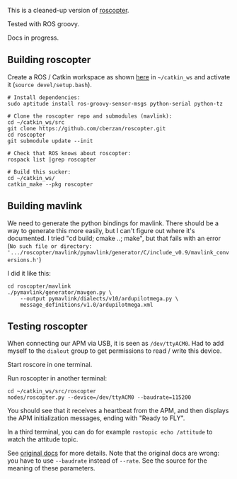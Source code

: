 This is a cleaned-up version of [roscopter][1].

Tested with ROS groovy.

Docs in progress.


## Building roscopter

Create a ROS / Catkin workspace as shown [here][2] in `~/catkin_ws` and
activate it (`source devel/setup.bash`).

```
# Install dependencies:
sudo aptitude install ros-groovy-sensor-msgs python-serial python-tz

# Clone the roscopter repo and submodules (mavlink):
cd ~/catkin_ws/src
git clone https://github.com/cberzan/roscopter.git
cd roscopter
git submodule update --init

# Check that ROS knows about roscopter:
rospack list |grep roscopter

# Build this sucker:
cd ~/catkin_ws/
catkin_make --pkg roscopter
```


## Building mavlink

We need to generate the python bindings for mavlink. There should be a way to
generate this more easily, but I can't figure out where it's documented. I
tried "cd build; cmake ..; make", but that fails with an error (`No such file
or directory:
'.../roscopter/mavlink/pymavlink/generator/C/include_v0.9/mavlink_conversions.h'`)

I did it like this:

```
cd roscopter/mavlink
./pymavlink/generator/mavgen.py \
    --output pymavlink/dialects/v10/ardupilotmega.py \
    message_definitions/v1.0/ardupilotmega.xml
```


## Testing roscopter

When connecting our APM via USB, it is seen as `/dev/ttyACM0`. Had to add
myself to the `dialout` group to get permissions to read / write this device.

Start roscore in one terminal.

Run roscopter in another terminal:

```
cd ~/catkin_ws/src/roscopter
nodes/roscopter.py --device=/dev/ttyACM0 --baudrate=115200
```

You should see that it receives a heartbeat from the APM, and then displays the
APM initialization messages, ending with "Ready to FLY".

In a third terminal, you can do for example `rostopic echo /attitude` to watch
the attitude topic.

See [original docs][1] for more details. Note that the original docs are wrong:
you have to use `--baudrate` instead of `--rate`. See the source for the
meaning of these parameters.



[1]: https://code.google.com/p/roscopter/
[2]: http://wiki.ros.org/ROS/Tutorials/InstallingandConfiguringROSEnvironment#Create_a_ROS_Workspace
